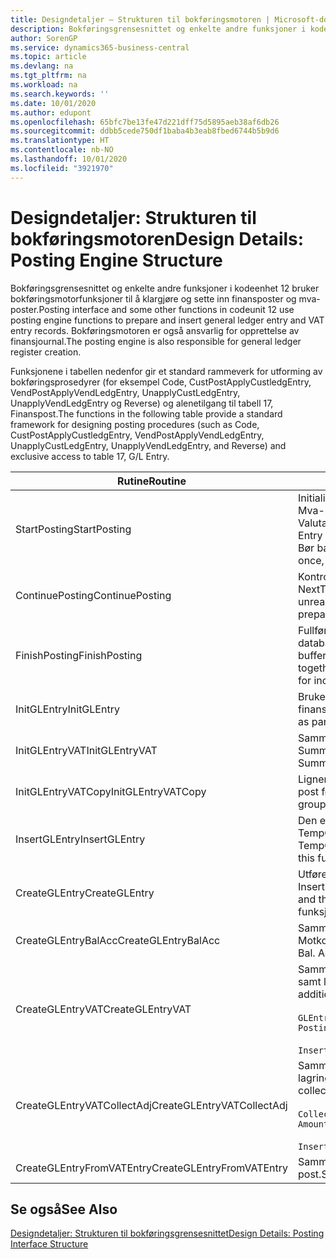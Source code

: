 ```yaml
---
title: Designdetaljer – Strukturen til bokføringsmotoren | Microsoft-dokumentasjon
description: Bokføringsgrensesnittet og enkelte andre funksjoner i kodeenhet 12 bruker bokføringsmotorfunksjoner til å klargjøre og sette inn finansposter og mva-poster. Bokføringsmotoren er også ansvarlig for opprettelse av finansjournal.
author: SorenGP
ms.service: dynamics365-business-central
ms.topic: article
ms.devlang: na
ms.tgt_pltfrm: na
ms.workload: na
ms.search.keywords: ''
ms.date: 10/01/2020
ms.author: edupont
ms.openlocfilehash: 65bfc7be13fe47d221dff75d5895aeb38af6db26
ms.sourcegitcommit: ddbb5cede750df1baba4b3eab8fbed6744b5b9d6
ms.translationtype: HT
ms.contentlocale: nb-NO
ms.lasthandoff: 10/01/2020
ms.locfileid: "3921970"
---
```

# <a name="design-details-posting-engine-structure"></a><span data-ttu-id="abd65-104">Designdetaljer: Strukturen til bokføringsmotoren</span><span class="sxs-lookup"><span data-stu-id="abd65-104">Design Details: Posting Engine Structure</span></span>
<span data-ttu-id="abd65-105">Bokføringsgrensesnittet og enkelte andre funksjoner i kodeenhet 12 bruker bokføringsmotorfunksjoner til å klargjøre og sette inn finansposter og mva-poster.</span><span class="sxs-lookup"><span data-stu-id="abd65-105">Posting interface and some other functions in codeunit 12 use posting engine functions to prepare and insert general ledger entry and VAT entry records.</span></span> <span data-ttu-id="abd65-106">Bokføringsmotoren er også ansvarlig for opprettelse av finansjournal.</span><span class="sxs-lookup"><span data-stu-id="abd65-106">The posting engine is also responsible for general ledger register creation.</span></span>  
  
 <span data-ttu-id="abd65-107">Funksjonene i tabellen nedenfor gir et standard rammeverk for utforming av bokføringsprosedyrer (for eksempel Code, CustPostApplyCustledgEntry, VendPostApplyVendLedgEntry, UnapplyCustLedgEntry, UnapplyVendLedgEntry og Reverse) og alenetilgang til tabell 17, Finanspost.</span><span class="sxs-lookup"><span data-stu-id="abd65-107">The functions in the following table provide a standard framework for designing posting procedures (such as Code, CustPostApplyCustledgEntry, VendPostApplyVendLedgEntry, UnapplyCustLedgEntry, UnapplyVendLedgEntry, and Reverse) and exclusive access to table 17, G/L Entry.</span></span>  
  
|<span data-ttu-id="abd65-108">Rutine</span><span class="sxs-lookup"><span data-stu-id="abd65-108">Routine</span></span>|<span data-ttu-id="abd65-109">Beskrivelse</span><span class="sxs-lookup"><span data-stu-id="abd65-109">Description</span></span>|  
|-------------|---------------------------------------|  
|<span data-ttu-id="abd65-110">StartPosting</span><span class="sxs-lookup"><span data-stu-id="abd65-110">StartPosting</span></span>|<span data-ttu-id="abd65-111">Initialiserer bokføringsbufferen TempGLEntryBuf, låser tabellene Finanspost og Mva-post og initialiserer Regnskapsperiode, Finansjournal og Valutakurs.</span><span class="sxs-lookup"><span data-stu-id="abd65-111">Initializes posting buffer TempGLEntryBuf, locks G/L Entry and VAT Entry tables, and initializes Accounting Period, G/L Register, and Exchange Rate.</span></span> <span data-ttu-id="abd65-112">Bør bare kalles én gang, og deretter er NextEntryNo lik 0.</span><span class="sxs-lookup"><span data-stu-id="abd65-112">Should be called only once, then NextEntryNo is 0.</span></span>|  
|<span data-ttu-id="abd65-113">ContinuePosting</span><span class="sxs-lookup"><span data-stu-id="abd65-113">ContinuePosting</span></span>|<span data-ttu-id="abd65-114">Kontrollerer og bokfører urealisert mva for forrige transaksjonsøkning NextTransactionNo og klargjør bokføring av neste linje.</span><span class="sxs-lookup"><span data-stu-id="abd65-114">Checks and posts unrealized VAT for previous transaction increment NextTransactionNo and prepares post of next line.</span></span>|  
|<span data-ttu-id="abd65-115">FinishPosting</span><span class="sxs-lookup"><span data-stu-id="abd65-115">FinishPosting</span></span>|<span data-ttu-id="abd65-116">Fullfører bokføring ved å sette inn finansposter fra midlertidig buffer til databasetabell.</span><span class="sxs-lookup"><span data-stu-id="abd65-116">Completes posting by inserting G/L entries from temporary buffer into database table.</span></span> <span data-ttu-id="abd65-117">Brukes alltid sammen med StartPosting.</span><span class="sxs-lookup"><span data-stu-id="abd65-117">Always used together with StartPosting.</span></span> <span data-ttu-id="abd65-118">Kontrollerer om det finnes inkonsekvenser.</span><span class="sxs-lookup"><span data-stu-id="abd65-118">Checks for inconsistencies.</span></span>|  
|<span data-ttu-id="abd65-119">InitGLEntry</span><span class="sxs-lookup"><span data-stu-id="abd65-119">InitGLEntry</span></span>|<span data-ttu-id="abd65-120">Brukes til å initialisere ny finanspost for</span><span class="sxs-lookup"><span data-stu-id="abd65-120">Used to initialize new G/L entry for Gen.</span></span> <span data-ttu-id="abd65-121">finanskladdelinje.</span><span class="sxs-lookup"><span data-stu-id="abd65-121">Jnl Line.</span></span> <span data-ttu-id="abd65-122">Returnerer GLEntry som parameter.</span><span class="sxs-lookup"><span data-stu-id="abd65-122">Returns GLEntry as parameter.</span></span>|  
|<span data-ttu-id="abd65-123">InitGLEntryVAT</span><span class="sxs-lookup"><span data-stu-id="abd65-123">InitGLEntryVAT</span></span>|<span data-ttu-id="abd65-124">Samme som InitGLEntry, men tilordner også Motkontonr. og SummarizeVAT.</span><span class="sxs-lookup"><span data-stu-id="abd65-124">Same as InitGLEntry, but also assigns Bal. Account No. and SummarizeVAT.</span></span>|  
|<span data-ttu-id="abd65-125">InitGLEntryVATCopy</span><span class="sxs-lookup"><span data-stu-id="abd65-125">InitGLEntryVATCopy</span></span>|<span data-ttu-id="abd65-126">Ligner på InitGLEntryVAT, men kopierer også bokføringsgruppedata fra mva-post før SummarizeVAT.</span><span class="sxs-lookup"><span data-stu-id="abd65-126">Similar to InitGLEntryVAT, but also copies posting groups data from VAT Entry before SummarizeVAT.</span></span>|  
|<span data-ttu-id="abd65-127">InsertGLEntry</span><span class="sxs-lookup"><span data-stu-id="abd65-127">InsertGLEntry</span></span>|<span data-ttu-id="abd65-128">Den eneste funksjonen som setter inn finanspost i den globale tabellen TempGLEntryBuf.</span><span class="sxs-lookup"><span data-stu-id="abd65-128">The only function that inserts G/L entry into global TempGLEntryBuf table.</span></span> <span data-ttu-id="abd65-129">Bruk alltid denne funksjonen til å sette inn.</span><span class="sxs-lookup"><span data-stu-id="abd65-129">Always use this function for insert.</span></span>|  
|<span data-ttu-id="abd65-130">CreateGLEntry</span><span class="sxs-lookup"><span data-stu-id="abd65-130">CreateGLEntry</span></span>|<span data-ttu-id="abd65-131">Utfører InitGLEntry, tilordner tilleggsvalutabeløp og utfører deretter InsertGLEntry.</span><span class="sxs-lookup"><span data-stu-id="abd65-131">Performs an InitGLEntry, assigns Additional Currency Amount, and then performs InsertGLEntry.</span></span> <span data-ttu-id="abd65-132">Erstatter flere kodelinjer med ett funksjonskall.</span><span class="sxs-lookup"><span data-stu-id="abd65-132">Replaces several lines of code with a single function call.</span></span>|  
|<span data-ttu-id="abd65-133">CreateGLEntryBalAcc</span><span class="sxs-lookup"><span data-stu-id="abd65-133">CreateGLEntryBalAcc</span></span>|<span data-ttu-id="abd65-134">Samme som CreateGLEntry, men tilordner også Motkontotype og Motkontonr.</span><span class="sxs-lookup"><span data-stu-id="abd65-134">Same as CreateGLEntry, but also assigns Bal. Account Type and Bal. Account No.</span></span>|  
|<span data-ttu-id="abd65-135">CreateGLEntryVAT</span><span class="sxs-lookup"><span data-stu-id="abd65-135">CreateGLEntryVAT</span></span>|<span data-ttu-id="abd65-136">Samme som CreateGLEntry, men med ekstra behandling for bokføringsgrupper samt lagring til midlertidig mva-buffer:</span><span class="sxs-lookup"><span data-stu-id="abd65-136">Same as CreateGLEntry, but with additional processing for posting groups and saving to temporary VAT buffer:</span></span><br /><br /> `GLEntry.CopyPostingGroupsFromDtldCVBuf(DtldCVLedgEntryBuf,GenJnlLine."Gen. Posting Type");`<br /><br /> `InsertVATEntriesFromTemp(DtldCVLedgEntryBuf,GLEntry);`|  
|<span data-ttu-id="abd65-137">CreateGLEntryVATCollectAdj</span><span class="sxs-lookup"><span data-stu-id="abd65-137">CreateGLEntryVATCollectAdj</span></span>|<span data-ttu-id="abd65-138">Samme som CreateGLEntry, men med en ekstra samling justeringer samt lagring til midlertidig mva-buffer:</span><span class="sxs-lookup"><span data-stu-id="abd65-138">Same as CreateGLEntry, but with additional collection of adjustments and saving to temporary VAT buffer:</span></span><br /><br /> `CollectAdjustment(AdjAmount,GLEntry.Amount,GLEntry."Additional-Currency Amount",OriginalDateSet);`<br /><br /> `InsertVATEntriesFromTemp(DtldCVLedgEntryBuf,GLEntry);`|  
|<span data-ttu-id="abd65-139">CreateGLEntryFromVATEntry</span><span class="sxs-lookup"><span data-stu-id="abd65-139">CreateGLEntryFromVATEntry</span></span>|<span data-ttu-id="abd65-140">Samme som CreateGLEntry, men kopierer også bokføringsgrupper fra mva-post.</span><span class="sxs-lookup"><span data-stu-id="abd65-140">Same as CreateGLEntry, but also copies posting groups from VAT entry.</span></span>|  
  
## <a name="see-also"></a><span data-ttu-id="abd65-141">Se også</span><span class="sxs-lookup"><span data-stu-id="abd65-141">See Also</span></span>  
 [<span data-ttu-id="abd65-142">Designdetaljer: Strukturen til bokføringsgrensesnittet</span><span class="sxs-lookup"><span data-stu-id="abd65-142">Design Details: Posting Interface Structure</span></span>](design-details-posting-interface-structure.md)